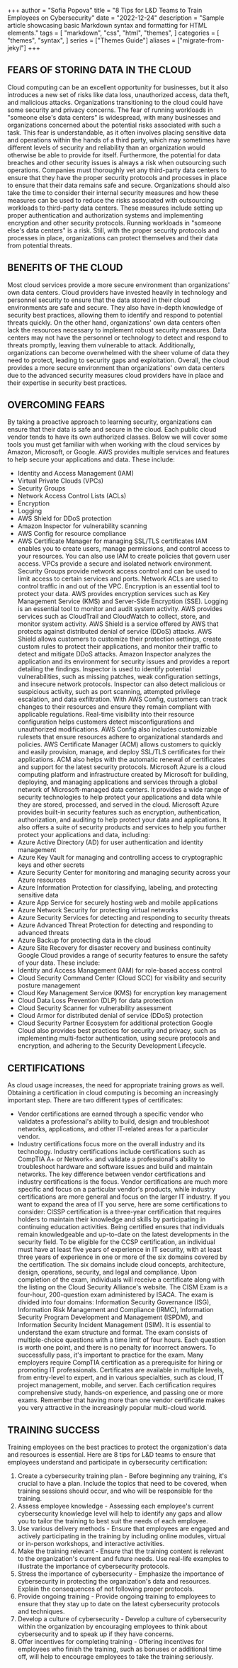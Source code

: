 +++
author = "Sofia Popova"
title = "8 Tips for L&D Teams to Train Employees on Cybersecurity"
date = "2022-12-24"
description = "Sample article showcasing basic Markdown syntax and formatting for HTML elements."
tags = [
    "markdown",
    "css",
    "html",
    "themes",
]
categories = [
    "themes",
    "syntax",
]
series = ["Themes Guide"]
aliases = ["migrate-from-jekyl"]
+++

## FEARS OF STORING DATA IN THE CLOUD
Cloud computing can be an excellent opportunity for businesses, but it also introduces a new set of risks like data loss, unauthorized access, data theft, and malicious attacks. Organizations transitioning to the cloud could have some security and privacy concerns. 
The fear of running workloads in "someone else's data centers" is widespread, with many businesses and organizations concerned about the potential risks associated with such a task. This fear is understandable, as it often involves placing sensitive data and operations within the hands of a third party, which may sometimes have different levels of security and reliability than an organization would otherwise be able to provide for itself.
Furthermore, the potential for data breaches and other security issues is always a risk when outsourcing such operations. Companies must thoroughly vet any third-party data centers to ensure that they have the proper security protocols and processes in place to ensure that their data remains safe and secure.
Organizations should also take the time to consider their internal security measures and how these measures can be used to reduce the risks associated with outsourcing workloads to third-party data centers. These measures include setting up proper authentication and authorization systems and implementing encryption and other security protocols.
Running workloads in "someone else's data centers" is a risk. Still, with the proper security protocols and processes in place, organizations can protect themselves and their data from potential threats.
## BENEFITS OF THE CLOUD
Most cloud services provide a more secure environment than organizations' own data centers. Cloud providers have invested heavily in technology and personnel security to ensure that the data stored in their cloud environments are safe and secure. They also have in-depth knowledge of security best practices, allowing them to identify and respond to potential threats quickly.
On the other hand, organizations' own data centers often lack the resources necessary to implement robust security measures. Data centers may not have the personnel or technology to detect and respond to threats promptly, leaving them vulnerable to attack. Additionally, organizations can become overwhelmed with the sheer volume of data they need to protect, leading to security gaps and exploitation.
Overall, the cloud provides a more secure environment than organizations' own data centers due to the advanced security measures cloud providers have in place and their expertise in security best practices.
## OVERCOMING FEARS
By taking a proactive approach to learning security, organizations can ensure that their data is safe and secure in the cloud. Each public cloud vendor tends to have its own authorized classes. Below we will cover some tools you must get familiar with when working with the cloud services by Amazon, Microsoft, or Google.
AWS provides multiple services and features to help secure your applications and data. These include:
* Identity and Access Management (IAM)
* Virtual Private Clouds (VPCs)
* Security Groups
* Network Access Control Lists (ACLs)
* Encryption
* Logging
* AWS Shield for DDoS protection
* Amazon Inspector for vulnerability scanning
* AWS Config for resource compliance
* AWS Certificate Manager for managing SSL/TLS certificates
IAM enables you to create users, manage permissions, and control access to your resources. You can also use IAM to create policies that govern user access.
VPCs provide a secure and isolated network environment. Security Groups provide network access control and can be used to limit access to certain services and ports. Network ACLs are used to control traffic in and out of the VPC.
Encryption is an essential tool to protect your data. AWS provides encryption services such as Key Management Service (KMS) and Server-Side Encryption (SSE).
Logging is an essential tool to monitor and audit system activity. AWS provides services such as CloudTrail and CloudWatch to collect, store, and monitor system activity.
AWS Shield is a service offered by AWS that protects against distributed denial of service (DDoS) attacks. AWS Shield allows customers to customize their protection settings, create custom rules to protect their applications, and monitor their traffic to detect and mitigate DDoS attacks.
Amazon Inspector analyzes the application and its environment for security issues and provides a report detailing the findings. Inspector is used to identify potential vulnerabilities, such as missing patches, weak configuration settings, and insecure network protocols. Inspector can also detect malicious or suspicious activity, such as port scanning, attempted privilege escalation, and data exfiltration.
With AWS Config, customers can track changes to their resources and ensure they remain compliant with applicable regulations. Real-time visibility into their resource configuration helps customers detect misconfigurations and unauthorized modifications. AWS Config also includes customizable rulesets that ensure resources adhere to organizational standards and policies.
AWS Certificate Manager (ACM) allows customers to quickly and easily provision, manage, and deploy SSL/TLS certificates for their applications. ACM also helps with the automatic renewal of certificates and support for the latest security protocols.
Microsoft Azure is a cloud computing platform and infrastructure created by Microsoft for building, deploying, and managing applications and services through a global network of Microsoft-managed data centers. It provides a wide range of security technologies to help protect your applications and data while they are stored, processed, and served in the cloud.
Microsoft Azure provides built-in security features such as encryption, authentication, authorization, and auditing to help protect your data and applications. It also offers a suite of security products and services to help you further protect your applications and data, including:
* Azure Active Directory (AD) for user authentication and identity management
* Azure Key Vault for managing and controlling access to cryptographic keys and other secrets
* Azure Security Center for monitoring and managing security across your Azure resources
* Azure Information Protection for classifying, labeling, and protecting sensitive data
* Azure App Service for securely hosting web and mobile applications
* Azure Network Security for protecting virtual networks
* Azure Security Services for detecting and responding to security threats
* Azure Advanced Threat Protection for detecting and responding to advanced threats
* Azure Backup for protecting data in the cloud
* Azure Site Recovery for disaster recovery and business continuity
Google Cloud provides a range of security features to ensure the safety of your data. These include:
* Identity and Access Management (IAM) for role-based access control
* Cloud Security Command Center (Cloud SCC) for visibility and security posture management
* Cloud Key Management Service (KMS) for encryption key management
* Cloud Data Loss Prevention (DLP) for data protection
* Cloud Security Scanner for vulnerability assessment
* Cloud Armor for distributed denial of service (DDoS) protection
* Cloud Security Partner Ecosystem for additional protection
Google Cloud also provides best practices for security and privacy, such as implementing multi-factor authentication, using secure protocols and encryption, and adhering to the Security Development Lifecycle.
## CERTIFICATIONS
As cloud usage increases, the need for appropriate training grows as well. Obtaining a certification in cloud computing is becoming an increasingly important step. There are two different types of certificates:
* Vendor certifications are earned through a specific vendor who validates a professional's ability to build, design and troubleshoot networks, applications, and other IT-related areas for a particular vendor.
* Industry certifications focus more on the overall industry and its technology. Industry certifications include certifications such as CompTIA A+ or Network+ and validate a professional's ability to troubleshoot hardware and software issues and build and maintain networks.
The key difference between vendor certifications and industry certifications is the focus. Vendor certifications are much more specific and focus on a particular vendor's products, while industry certifications are more general and focus on the larger IT industry. If you want to expand the area of IT you serve, here are some certifications to consider:
CISSP certification is a three-year certification that requires holders to maintain their knowledge and skills by participating in continuing education activities. Being certified ensures that individuals remain knowledgeable and up-to-date on the latest developments in the security field.
To be eligible for the CCSP certification, an individual must have at least five years of experience in IT security, with at least three years of experience in one or more of the six domains covered by the certification. The six domains include cloud concepts, architecture, design, operations, security, and legal and compliance. Upon completion of the exam, individuals will receive a certificate along with the listing on the Cloud Security Alliance's website.
The CISM Exam is a four-hour, 200-question exam administered by ISACA. The exam is divided into four domains: Information Security Governance (ISG), Information Risk Management and Compliance (IRMC), Information Security Program Development and Management (ISPDM), and Information Security Incident Management (ISIM).
It is essential to understand the exam structure and format. The exam consists of multiple-choice questions with a time limit of four hours. Each question is worth one point, and there is no penalty for incorrect answers.
To successfully pass, it's important to practice for the exam.
Many employers require CompTIA certification as a prerequisite for hiring or promoting IT professionals. Certificates are available in multiple levels, from entry-level to expert, and in various specialties, such as cloud, IT project management, mobile, and server. Each certification requires comprehensive study, hands-on experience, and passing one or more exams.
Remember that having more than one vendor certificate makes you very attractive in the increasingly popular multi-cloud world.
## TRAINING SUCCESS
Training employees on the best practices to protect the organization's data and resources is essential. Here are 8 tips for L&D teams to ensure that employees understand and participate in cybersecurity certification:
1. Create a cybersecurity training plan - Before beginning any training, it's crucial to have a plan. Include the topics that need to be covered, when training sessions should occur, and who will be responsible for the training.
2. Assess employee knowledge - Assessing each employee's current cybersecurity knowledge level will help to identify any gaps and allow you to tailor the training to best suit the needs of each employee.
3. Use various delivery methods - Ensure that employees are engaged and actively participating in the training by including online modules, virtual or in-person workshops, and interactive activities.
4. Make the training relevant - Ensure that the training content is relevant to the organization's current and future needs. Use real-life examples to illustrate the importance of cybersecurity protocols.
5. Stress the importance of cybersecurity - Emphasize the importance of cybersecurity in protecting the organization's data and resources. Explain the consequences of not following proper protocols.
6. Provide ongoing training - Provide ongoing training to employees to ensure that they stay up to date on the latest cybersecurity protocols and techniques.
7. Develop a culture of cybersecurity - Develop a culture of cybersecurity within the organization by encouraging employees to think about cybersecurity and to speak up if they have concerns.
8. Offer incentives for completing training - Offering incentives for employees who finish the training, such as bonuses or additional time off, will help to encourage employees to take the training seriously.
